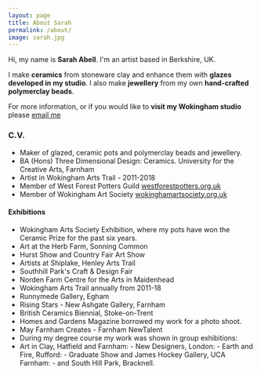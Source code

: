 ```yaml
---
layout: page
title: About Sarah
permalink: /about/
image: sarah.jpg
---
```


Hi, my name is **Sarah Abell**. I'm an artist based in Berkshire, UK.

I make **ceramics** from stoneware clay and enhance them with **glazes developed in my studio**. I also make **jewellery** from my own **hand-crafted polymerclay beads**.

For more information, or if you would like to **visit my Wokingham studio** please [email me](mailto:abellse@yahoo.co.uk)

### C.V.

*	Maker of glazed, ceramic pots and polymerclay beads and jewellery.
*	BA (Hons) Three Dimensional Design: Ceramics. University for the Creative Arts, Farnham
*	Artist in Wokingham Arts Trail - 2011-2018
*	Member of West Forest Potters Guild [westforestpotters.org.uk](http://westforestpotters.org.uk/)
*	Member of Wokingham Art Society [wokinghamartsociety.org.uk](https://wokinghamartsociety.org.uk/)


#### Exhibitions

* Wokingham Arts Society Exhibition, where my pots have won the Ceramic Prize for the past six years.
* Art at the Herb Farm, Sonning Common
* Hurst Show and Country Fair Art Show
* Artists at Shiplake, Henley Arts Trail
* Southhill Park's Craft & Design Fair
* Norden Farm Centre for the Arts in Maidenhead
* Wokingham Arts Trail annually from 2011-18
* Runnymede Gallery, Egham
* Rising Stars - New Ashgate Gallery, Farnham
* British Ceramics Biennial, Stoke-on-Trent
* Homes and Gardens Magazine borrowed my work for a photo shoot.
* May Farnham Creates - Farnham NewTalent
* During my degree course my work was shown in group exhibitions:
* Art in Clay, Hatfield and Farnham: - New Designers, London:  - Earth and Fire, Rufford:  - Graduate Show and James Hockey Gallery, UCA Farnham: - and South Hill Park, Bracknell.
